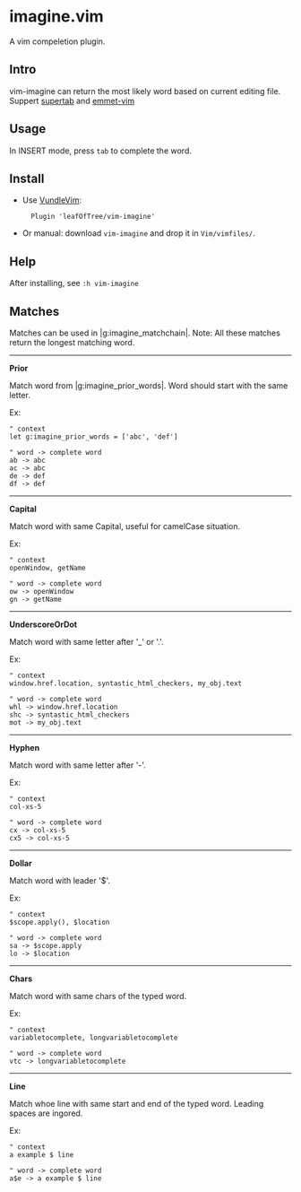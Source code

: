 # imagine.vim
A vim compeletion plugin.

## Intro

vim-imagine can return the most likely word based on current editing file. Suppert [supertab](https://github.com/ervandew/supertab) and [emmet-vim](https://github.com/mattn/emmet-vim)

## Usage

In INSERT mode, press `tab` to complete the word.

## Install

- Use [VundleVim](https://github.com/VundleVim/Vundle.vim): 

        Plugin 'leafOfTree/vim-imagine'

- Or manual: download `vim-imagine` and drop it in `Vim/vimfiles/`.

## Help 
After installing, see `:h vim-imagine`
## Matches

Matches can be used in |g:imagine_matchchain|.
Note: All these matches return the longest matching word.

---------------------------------------------------------------------------

**Prior**                                           

Match word from |g:imagine_prior_words|. Word should start with the same
letter.

Ex:

    " context
    let g:imagine_prior_words = ['abc', 'def']

    " word -> complete word
    ab -> abc
    ac -> abc
    de -> def
    df -> def

---------------------------------------------------------------------------

**Capital**                                         

Match word with same Capital, useful for camelCase situation.

Ex:

    " context
    openWindow, getName

    " word -> complete word
    ow -> openWindow
    gn -> getName
    

---------------------------------------------------------------------------

**UnderscoreOrDot**                                 

Match word with same letter after '_' or '.'.

Ex:

    " context
    window.href.location, syntastic_html_checkers, my_obj.text

    " word -> complete word
    whl -> window.href.location
    shc -> syntastic_html_checkers
    mot -> my_obj.text

---------------------------------------------------------------------------

**Hyphen**                                          

Match word with same letter after '-'.

Ex:

    " context
    col-xs-5

    " word -> complete word
    cx -> col-xs-5
    cx5 -> col-xs-5

---------------------------------------------------------------------------

**Dollar**                                          

Match word with leader '$'.

Ex:

    " context
    $scope.apply(), $location

    " word -> complete word
    sa -> $scope.apply
    lo -> $location

---------------------------------------------------------------------------

**Chars**                                           

Match word with same chars of the typed word.

Ex:

    " context
    variabletocomplete, longvariabletocomplete

    " word -> complete word
    vtc -> longvariabletocomplete

---------------------------------------------------------------------------

**Line**                                            

Match whoe line with same start and end of the typed word. Leading spaces 
are ingored.

Ex:

    " context
    a example $ line

    " word -> complete word
    a$e -> a example $ line
